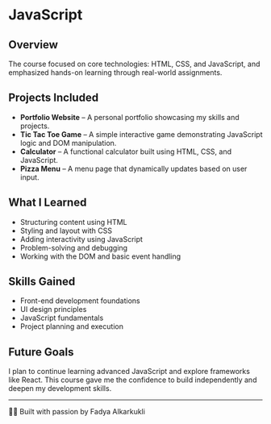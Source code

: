 # JavaScript

## Overview
The course focused on core technologies: HTML, CSS, and JavaScript, and emphasized hands-on learning through real-world assignments.

## Projects Included
- **Portfolio Website** – A personal portfolio showcasing my skills and projects.
- **Tic Tac Toe Game** – A simple interactive game demonstrating JavaScript logic and DOM manipulation.
- **Calculator** – A functional calculator built using HTML, CSS, and JavaScript.
- **Pizza Menu** – A menu page that dynamically updates based on user input.

## What I Learned
- Structuring content using HTML
- Styling and layout with CSS
- Adding interactivity using JavaScript
- Problem-solving and debugging
- Working with the DOM and basic event handling

## Skills Gained
- Front-end development foundations
- UI design principles
- JavaScript fundamentals
- Project planning and execution

## Future Goals
I plan to continue learning advanced JavaScript and explore frameworks like React. This course gave me the confidence to build independently and deepen my development skills.

---

👩‍💻 Built with passion by Fadya Alkarkukli
